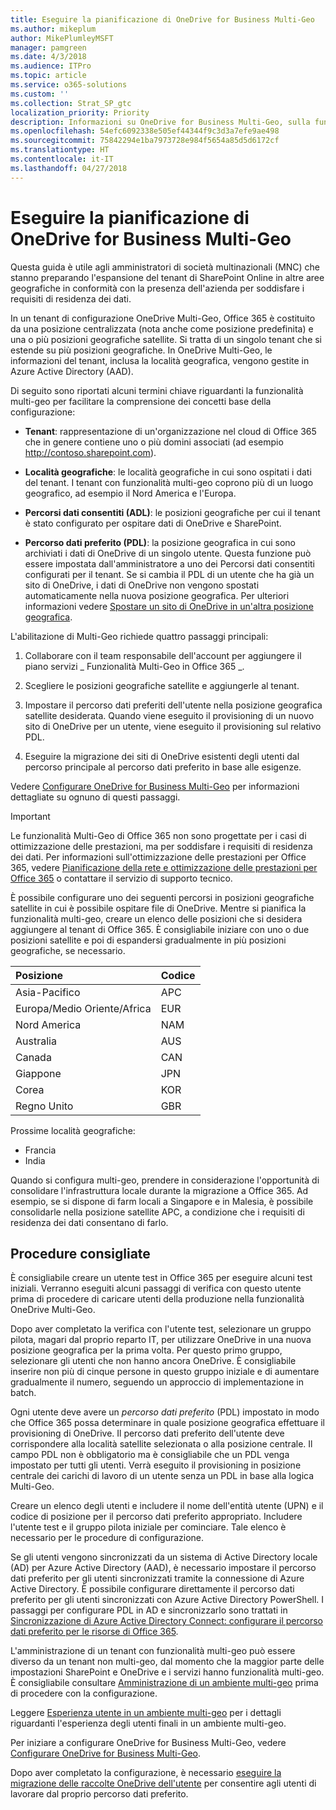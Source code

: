 ```yaml
---
title: Eseguire la pianificazione di OneDrive for Business Multi-Geo
ms.author: mikeplum
author: MikePlumleyMSFT
manager: pamgreen
ms.date: 4/3/2018
ms.audience: ITPro
ms.topic: article
ms.service: o365-solutions
ms.custom: ''
ms.collection: Strat_SP_gtc
localization_priority: Priority
description: Informazioni su OneDrive for Business Multi-Geo, sulla funzionalità multi-geo e su quali posizioni geografiche sono disponibili per l'archiviazione dei dati.
ms.openlocfilehash: 54efc6092338e505ef44344f9c3d3a7efe9ae498
ms.sourcegitcommit: 75842294e1ba7973728e984f5654a85d5d6172cf
ms.translationtype: HT
ms.contentlocale: it-IT
ms.lasthandoff: 04/27/2018
---
```

# <a name="plan-for-onedrive-for-business-multi-geo"></a>Eseguire la pianificazione di OneDrive for Business Multi-Geo

Questa guida è utile agli amministratori di società multinazionali (MNC) che stanno preparando l'espansione del tenant di SharePoint Online in altre aree geografiche in conformità con la presenza dell'azienda per soddisfare i requisiti di residenza dei dati.

In un tenant di configurazione OneDrive Multi-Geo, Office 365 è costituito da una posizione centralizzata (nota anche come posizione predefinita) e una o più posizioni geografiche satellite. Si tratta di un singolo tenant che si estende su più posizioni geografiche. In OneDrive Multi-Geo, le informazioni del tenant, inclusa la località geografica, vengono gestite in Azure Active Directory (AAD). 

Di seguito sono riportati alcuni termini chiave riguardanti la funzionalità multi-geo per facilitare la comprensione dei concetti base della configurazione:

-   **Tenant**: rappresentazione di un'organizzazione nel cloud di Office 365 che in genere contiene uno o più domini associati (ad esempio http://contoso.sharepoint.com). 

-   **Località geografiche**: le località geografiche in cui sono ospitati i dati del tenant. I tenant con funzionalità multi-geo coprono più di un luogo geografico, ad esempio il Nord America e l'Europa.

-   **Percorsi dati consentiti (ADL)**: le posizioni geografiche per cui il tenant è stato configurato per ospitare dati di OneDrive e SharePoint.

-   **Percorso dati preferito (PDL)**: la posizione geografica in cui sono archiviati i dati di OneDrive di un singolo utente. Questa funzione può essere impostata dall'amministratore a uno dei Percorsi dati consentiti configurati per il tenant. Se si cambia il PDL di un utente che ha già un sito di OneDrive, i dati di OneDrive non vengono spostati automaticamente nella nuova posizione geografica. Per ulteriori informazioni vedere [Spostare un sito di OneDrive in un'altra posizione geografica](move-onedrive-between-geo-locations.md).

L'abilitazione di Multi-Geo richiede quattro passaggi principali:

1.  Collaborare con il team responsabile dell'account per aggiungere il piano servizi _ Funzionalità Multi-Geo in Office 365 _.

2.  Scegliere le posizioni geografiche satellite e aggiungerle al tenant.

3.  Impostare il percorso dati preferiti dell'utente nella posizione geografica satellite desiderata. Quando viene eseguito il provisioning di un nuovo sito di OneDrive per un utente, viene eseguito il provisioning sul relativo PDL.

4.  Eseguire la migrazione dei siti di OneDrive esistenti degli utenti dal percorso principale al percorso dati preferito in base alle esigenze.

Vedere [Configurare OneDrive for Business Multi-Geo](multi-geo-tenant-configuration.md) per informazioni dettagliate su ognuno di questi passaggi.

> [!IMPORTANT]
> Le funzionalità Multi-Geo di Office 365 non sono progettate per i casi di ottimizzazione delle prestazioni, ma per soddisfare i requisiti di residenza dei dati. Per informazioni sull'ottimizzazione delle prestazioni per Office 365, vedere [Pianificazione della rete e ottimizzazione delle prestazioni per Office 365](https://support.office.com/article/e5f1228c-da3c-4654-bf16-d163daee8848) o contattare il servizio di supporto tecnico.

È possibile configurare uno dei seguenti percorsi in posizioni geografiche satellite in cui è possibile ospitare file di OneDrive. Mentre si pianifica la funzionalità multi-geo, creare un elenco delle posizioni che si desidera aggiungere al tenant di Office 365. È consigliabile iniziare con uno o due posizioni satellite e poi di espandersi gradualmente in più posizioni geografiche, se necessario.

<table>
<thead>
<tr class="header">
<th align="left"><strong>Posizione</strong></th>
<th align="left"><strong>Codice</strong></th>
</tr>
</thead>
<tbody>
<tr class="odd">
<td align="left">Asia-Pacifico</td>
<td align="left">APC</td>
</tr>
<tr class="even">
<td align="left">Europa/Medio Oriente/Africa</td>
<td align="left">EUR</td>
</tr>
<tr class="odd">
<td align="left">Nord America</td>
<td align="left">NAM</td>
</tr>
<tr class="even">
<td align="left">Australia</td>
<td align="left">AUS</td>
</tr>
<tr class="odd">
<td align="left">Canada</td>
<td align="left">CAN</td>
</tr>
<tr class="odd">
<td align="left">Giappone</td>
<td align="left">JPN</td>
</tr>
<tr class="even">
<td align="left">Corea</td>
<td align="left">KOR</td>
</tr>
<tr class="odd">
<td align="left">Regno Unito</td>
<td align="left">GBR</td>
</tr>
</tbody>
</table>

Prossime località geografiche:
  
- Francia
- India

Quando si configura multi-geo, prendere in considerazione l'opportunità di consolidare l'infrastruttura locale durante la migrazione a Office 365. Ad esempio, se si dispone di farm locali a Singapore e in Malesia, è possibile consolidarle nella posizione satellite APC, a condizione che i requisiti di residenza dei dati consentano di farlo.

## <a name="best-practices"></a>Procedure consigliate

È consigliabile creare un utente test in Office 365 per eseguire alcuni test iniziali. Verranno eseguiti alcuni passaggi di verifica con questo utente prima di procedere di caricare utenti della produzione nella funzionalità OneDrive Multi-Geo.

Dopo aver completato la verifica con l'utente test, selezionare un gruppo pilota, magari dal proprio reparto IT, per utilizzare OneDrive in una nuova posizione geografica per la prima volta. Per questo primo gruppo, selezionare gli utenti che non hanno ancora OneDrive. È consigliabile inserire non più di cinque persone in questo gruppo iniziale e di aumentare gradualmente il numero, seguendo un approccio di implementazione in batch.

Ogni utente deve avere un *percorso dati preferito* (PDL) impostato in modo che Office 365 possa determinare in quale posizione geografica effettuare il provisioning di OneDrive. Il percorso dati preferito dell'utente deve corrispondere alla località satellite selezionata o alla posizione centrale. Il campo PDL non è obbligatorio ma è consigliabile che un PDL venga impostato per tutti gli utenti. Verrà eseguito il provisioning in posizione centrale dei carichi di lavoro di un utente senza un PDL in base alla logica Multi-Geo.   

Creare un elenco degli utenti e includere il nome dell'entità utente (UPN) e il codice di posizione per il percorso dati preferito appropriato. Includere l'utente test e il gruppo pilota iniziale per cominciare. Tale elenco è necessario per le procedure di configurazione.

Se gli utenti vengono sincronizzati da un sistema di Active Directory locale (AD) per Azure Active Directory (AAD), è necessario impostare il percorso dati preferito per gli utenti sincronizzati tramite la connessione di Azure Active Directory. È possibile configurare direttamente il percorso dati preferito per gli utenti sincronizzati con Azure Active Directory PowerShell. I passaggi per configurare PDL in AD e sincronizzarlo sono trattati in [Sincronizzazione di Azure Active Directory Connect: configurare il percorso dati preferito per le risorse di Office 365](https://docs.microsoft.com/it-IT/azure/active-directory/connect/active-directory-aadconnectsync-feature-preferreddatalocation).

L'amministrazione di un tenant con funzionalità multi-geo può essere diverso da un tenant non multi-geo, dal momento che la maggior parte delle impostazioni SharePoint e OneDrive e i servizi hanno funzionalità multi-geo. È consigliabile consultare [Amministrazione di un ambiente multi-geo](administering-a-multi-geo-environment.md) prima di procedere con la configurazione.

Leggere [Esperienza utente in un ambiente multi-geo](multi-geo-user-experience.md) per i dettagli riguardanti l'esperienza degli utenti finali in un ambiente multi-geo.

Per iniziare a configurare OneDrive for Business Multi-Geo, vedere [Configurare OneDrive for Business Multi-Geo](multi-geo-tenant-configuration.md).

Dopo aver completato la configurazione, è necessario [eseguire la migrazione delle raccolte OneDrive dell'utente](move-onedrive-between-geo-locations.md) per consentire agli utenti di lavorare dal proprio percorso dati preferito.
